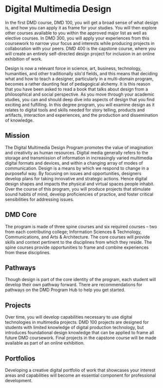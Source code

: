 # Digital Multimedia Design

In the first DMD course, DMD 100, you will get a broad sense of what design is, and how you can apply it as frame for your studies. You will then explore other courses available to you within the approved major list as well as elective courses. In DMD 300, you will apply your experiences from this coursework to narrow your focus and interests while producing projects in collaboration with your peers. DMD 400 is the capstone course, where you will create an entirely self-directed design project for inclusion in an online exhibition of work.

Design is now a relevant force in science, art, business, technology, humanities, and other traditionally silo'd fields, and this means that deciding what and how to teach a designer, particularly in a multi-domain program, becomes a rather daunting feat of pedagogical alchemy. It is this reason that you have been asked to read a book that talks about design from a philosophical and social perspective. As you move through your academic studies, you can and should deep dive into aspects of design that you find exciting and fulfilling. In this degree program, you will examine design as it relates to digital tools and skills needed for story telling, products and artifacts, interaction and experiences, and the production and dissemination of knowledge.

## Mission

The Digital Multimedia Design Program promotes the value of imagination and creativity as human resources. Digital media generally refers to the storage and transmission of information in increasingly varied multimedia digital formats and devices, and within a changing array of modes of communication. Design is a means by which we respond to change in a purposeful way. By focusing on issues and opportunities, designers develop plans for taking innovative and strategic actions. Hence digital design shapes and impacts the physical and virtual spaces people inhabit. Over the course of this program, you will produce projects that stimulate sound habits of mind, develop proficiencies of practice, and foster critical sensibilities for addressing issues.

## DMD Core

The program is made of three spine courses and six required courses – two from each contributing college; Information Sciences & Technology, Communications, and Arts & Architecture. The core courses will provide skills and context pertinent to the disciplines from which they reside. The spine courses provide opportunities to frame and combine experiences from these disciplines.

## Pathways

Though design is part of the core identity of the program, each student will develop their own pathway forward. There are recommendations for pathways on the DMD Program Hub to help you get started.

## Projects

Over time, you will develop capabilities necessary to use digital technologies in multimedia projects. DMD 100 projects are designed for students with limited knowledge of digital production technology, but introduces foundational design knowledge that can be applied to frame all future DMD coursework. Final projects in the capstone course will be made available as part of an online exhibition.

## Portfolios

Developing a creative digital portfolio of work that showcases your interest areas and capabilities will become an essential component for professional development.

